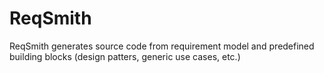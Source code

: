 # ReqSmith
ReqSmith generates source code from requirement model and predefined building blocks (design patters, generic use cases, etc.)
